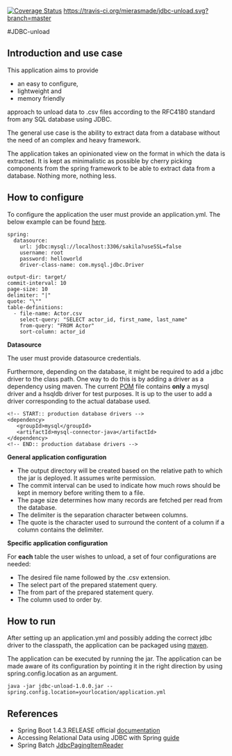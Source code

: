 [![Coverage Status](https://coveralls.io/repos/github/mierasmade/jdbc-unload/badge.svg?branch=master)](https://coveralls.io/github/mierasmade/jdbc-unload?branch=master)
https://travis-ci.org/mierasmade/jdbc-unload.svg?branch=master

#JDBC-unload

## Introduction and use case

This application aims to provide
 - an easy to configure, 
 - lightweight and
 - memory friendly 
 
approach to unload data to .csv files according to the RFC4180 standard from any SQL database using JDBC.

The general use case is the ability to extract data from a database without the need of an complex and heavy framework. 

The application takes an opinionated view on the format in which the data is extracted. It is kept as minimalistic as possible by cherry picking components from the spring framework to be able to extract data from a database. Nothing more, nothing less.

## How to configure

To configure the application the user must provide an application.yml. The below example can be found [here](https://github.com/mierasmade/jdbc-unload/blob/master/src/main/resources/application.yml).

	spring:
	  datasource:
	    url: jdbc:mysql://localhost:3306/sakila?useSSL=false
	    username: root
	    password: helloworld
	    driver-class-name: com.mysql.jdbc.Driver
	
	output-dir: target/
	commit-interval: 10
	page-size: 10
	delimiter: "|"
	quote: "\""
	table-definitions:
	  - file-name: Actor.csv    
	    select-query: "SELECT actor_id, first_name, last_name"
	    from-query: "FROM Actor"
	    sort-column: actor_id
	    
**Datasource**  
  
The user must provide datasource credentials. 

Furthermore, depending on the database, it might be required to add a jdbc driver to the class path. One way to do this is by adding a driver as a dependency using maven. The current [POM](https://github.com/mierasmade/jdbc-unload/blob/master/pom.xml) file contains **only** a mysql driver and a hsqldb driver for test purposes. It is up to the user to add a driver corresponding to the actual database used.

	<!-- START:: production database drivers -->
	<dependency>
	   <groupId>mysql</groupId>
	   <artifactId>mysql-connector-java</artifactId>
	</dependency>      
	<!-- END:: production database drivers -->

**General application configuration**   
- The output directory will be created based on the relative path to which the jar is deployed. It assumes write permission.   
- The commit interval can be used to indicate how much rows should be kept in memory before writing them to a file.   
- The page size determines how many records are fetched per read from the database.   
- The delimiter is the separation character between columns.   
- The quote is the character used to surround the content of a column if a column contains the delimiter.   

**Specific application configuration**   

For **each** table the user wishes to unload, a set of four configurations are needed:
- The desired file name followed by the .csv extension.
- The select part of the prepared statement query.
- The from part of the prepared statement query.
- The column used to order by. 

## How to run

After setting up an application.yml and possibly adding the correct jdbc driver to the classpath, the application can be packaged using [maven](https://maven.apache.org/guides/introduction/introduction-to-the-lifecycle.html).

The application can be executed by running the jar. The application can be made aware of its configuration by pointing it in the right direction by using spring.config.location as an argument.

	java -jar jdbc-unload-1.0.0.jar --spring.config.location=yourlocation/application.yml

## References

- Spring Boot 1.4.3.RELEASE official [documentation](http://docs.spring.io/spring-boot/docs/1.4.3.RELEASE/reference/htmlsingle/)
- Accessing Relational Data using JDBC with Spring [guide](https://spring.io/guides/gs/relational-data-access/)
- Spring Batch [JdbcPagingItemReader](http://docs.spring.io/spring-batch/apidocs/org/springframework/batch/item/database/JdbcPagingItemReader.html)

	


